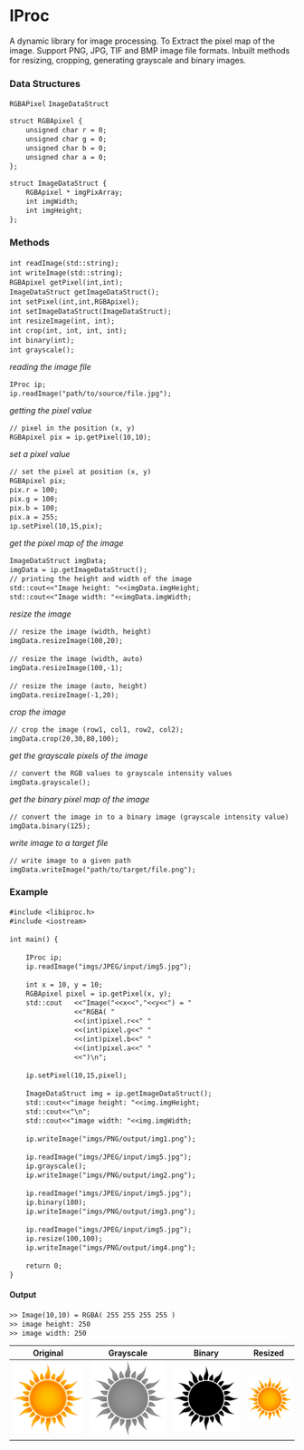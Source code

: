# IProc

A dynamic library for image processing. To Extract the pixel map of the image. Support PNG, JPG, TIF and BMP image file formats. Inbuilt methods for resizing, cropping, generating grayscale and binary images.

### Data Structures
`RGBAPixel` 
`ImageDataStruct`
```
struct RGBApixel {
    unsigned char r = 0;
    unsigned char g = 0;
    unsigned char b = 0;
    unsigned char a = 0;
};
```
```
struct ImageDataStruct {
    RGBApixel * imgPixArray;
    int imgWidth;
    int imgHeight;
};
```

### Methods
`int readImage(std::string);`<br>
`int writeImage(std::string);`<br>
`RGBApixel getPixel(int,int);`<br>
`ImageDataStruct getImageDataStruct();`<br>
`int setPixel(int,int,RGBApixel);`<br>
`int setImageDataStruct(ImageDataStruct);`<br>
`int resizeImage(int, int);`<br>
`int crop(int, int, int, int);`<br>
`int binary(int);`<br>
`int grayscale();`<br>



*reading the image file*
```
IProc ip;
ip.readImage("path/to/source/file.jpg");
```
*getting the pixel value*
```
// pixel in the position (x, y)
RGBApixel pix = ip.getPixel(10,10);
```
*set a pixel value*
```
// set the pixel at position (x, y)
RGBApixel pix;
pix.r = 100;
pix.g = 100;
pix.b = 100;
pix.a = 255;
ip.setPixel(10,15,pix);
```
*get the pixel map of the image*
```
ImageDataStruct imgData;
imgData = ip.getImageDataStruct();
// printing the height and width of the image
std::cout<<"Image height: "<<imgData.imgHeight;
std::cout<<"Image width: "<<imgData.imgWidth;
```
*resize the image*
```
// resize the image (width, height)
imgData.resizeImage(100,20);

// resize the image (width, auto)
imgData.resizeImage(100,-1);

// resize the image (auto, height)
imgData.resizeImage(-1,20);
```
*crop the image*
```
// crop the image (row1, col1, row2, col2);
imgData.crop(20,30,80,100);
```
*get the grayscale pixels of the image*
```
// convert the RGB values to grayscale intensity values
imgData.grayscale();
```
*get the binary pixel map of the image*
```
// convert the image in to a binary image (grayscale intensity value)
imgData.binary(125);
```
*write image to a target file*
```
// write image to a given path
imgData.writeImage("path/to/target/file.png");
```
### Example
```
#include <libiproc.h>
#include <iostream>

int main() {
    
    IProc ip;
    ip.readImage("imgs/JPEG/input/img5.jpg");
    
    int x = 10, y = 10;
    RGBApixel pixel = ip.getPixel(x, y);
    std::cout   <<"Image("<<x<<","<<y<<") = "
                <<"RGBA( "
                <<(int)pixel.r<<" "
                <<(int)pixel.g<<" "
                <<(int)pixel.b<<" "
                <<(int)pixel.a<<" "
                <<")\n";
    
    ip.setPixel(10,15,pixel);
    
    ImageDataStruct img = ip.getImageDataStruct();
    std::cout<<"image height: "<<img.imgHeight;
    std::cout<<"\n";
    std::cout<<"image width: "<<img.imgWidth;
    
    ip.writeImage("imgs/PNG/output/img1.png");
    
    ip.readImage("imgs/JPEG/input/img5.jpg");
    ip.grayscale();
    ip.writeImage("imgs/PNG/output/img2.png");
    
    ip.readImage("imgs/JPEG/input/img5.jpg");
    ip.binary(180);
    ip.writeImage("imgs/PNG/output/img3.png");
    
    ip.readImage("imgs/JPEG/input/img5.jpg");
    ip.resize(100,100);
    ip.writeImage("imgs/PNG/output/img4.png");
    
    return 0;
}
```
#### Output
```
>> Image(10,10) = RGBA( 255 255 255 255 )
>> image height: 250
>> image width: 250
```
| **Original**  | **Grayscale**  | **Binary**  | **Resized**  | 
| ----- |-----|-----|-----|
|![architecture](https://github.com/heshanera/IProc/blob/master/IProc%20Demo/imgs/JPEG/input/img5.jpg) |![architecture](https://github.com/heshanera/IProc/blob/master/IProc%20Demo/imgs/PNG/output/img2.png) |![architecture](https://github.com/heshanera/IProc/blob/master/IProc%20Demo/imgs/PNG/output/img3.png) |![architecture](https://github.com/heshanera/IProc/blob/master/IProc%20Demo/imgs/PNG/output/img4.png) |

